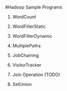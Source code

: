 #Hadoop Sample Programs

1) WordCount

2) WordFilterStatic

3) WordFilterDynamic

4) MultiplePaths

5) JobChaining

6) VisitorTracker

7) Join Operation (TODO)

8) SetUnion
